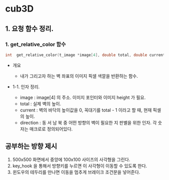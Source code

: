 cub3D
=====

## 1. 요청 함수 정리.

### 1. get_relative_color 함수

```C
int  get_relative_color(t_image *image[4], double total, double current, int direction)
```

* 개요
  * 내가 그리고자 하는 벽 좌표의 이미지 픽샐 색깔을 반환하는 함수.

* 1-1. 인자 정리.

  * image : image[4] 의 주소. 이미지 포인터와 이미지 height 가 필요.
  * total : 실제 벽의 높이.
  * current : 벽의 바닥의 높이값을 0, 꼭대기를 total - 1 이라고 할  때, 현재 픽셀의 높이.
  * direction : 동 서 남 북 중 어떤 방향의 벽이 필요한 지 판별을 위한 인자. 각 숫자는 매크로로 정의되어있다.

## 공부하는 방향 제시

1. 500x500 화면에서 중앙에 100x100 사이즈의 사각형을 그린다.
2. key_hook 을 통해서 방향키를 누르면 이 사각형이 이동할 수 있도록 한다.
3. 윈도우의 테두리를 만나면 이동을 멈추게 브레이크 조건문을 넣어준다.